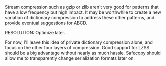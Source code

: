 Stream compression such as gzip or zlib aren't very good for patterns that have a low frequency but high impact. It may be worthwhile to create a new variation of dictionary compression to address these other patterns, and provide eventual suggestions for ABCD.

RESOLUTION: Optimize later.

For now, I'll leave this idea of private dictionary compression alone, and focus on the other four layers of compression. Good support for LZSS should be a big advantage without nearly as much hassle. Safecopy should allow me to transparently change serialization formats later on.
